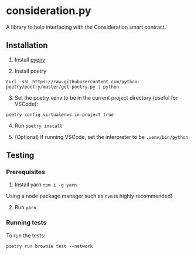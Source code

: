 # consideration.py

A library to help interfacing with the Consideration smart contract.

## Installation

1. Install [pyenv](https://github.com/pyenv/pyenv)

2. Install poetry

```
curl -sSL https://raw.githubusercontent.com/python-poetry/poetry/master/get-poetry.py | python -
```

3. Set the poetry venv to be in the current project directory (useful for VSCode):

```
poetry config virtualenvs.in-project true
```

4. Run `poetry install`

5. (Optional) If running VSCode, set the interpreter to be `.venv/bin/python`

## Testing

### Prerequisites

1. Install yarn `npm i -g yarn`

Using a node package manager such as `nvm` is highly recommended!

2. Run `yarn`

### Running tests

To run the tests:

```
poetry run brownie test --network
```

